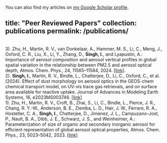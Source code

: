 You can also find my articles on [my Google Scholar profile](https://scholar.google.com/citations?user=IVedA8gAAAAJ&hl=en&authuser=1).

title: "Peer Reviewed Papers"
collection: publications
permalink: /publications/
---

\
3). Zhu, H., Martin, R. V., van Donkelaar, A., Hammer, M. S., Li, C., Meng, J., Oxford, C. R., Liu, X., Li, Y., Zhang, D., **Singh, I.**, and Lyapustin, A.: Importance of aerosol composition and aerosol vertical profiles in global spatial variation in the relationship between PM2.5 and aerosol optical depth, Atmos. Chem. Phys., 24, 11565–11584, 2024. [[link]](https://doi.org/10.5194/acp-24-11565-2024).\
2). **Singh, I.**, Martin, R. V., Bindle, L., Chatterjee, D., Li, C., Oxford, C., et al. (2024). Effect of dust morphology on aerosol optics in the GEOS-chem chemical transport model, on UV-vis trace gas retrievals, and on surface area available for reactive uptake. Journal of Advances in Modeling Earth Systems, 16, e2023MS003746. [[link]](https://doi.org/10.1029/2023MS003746)\
1). Zhu, H., Martin, R. V., Croft, B., Zhai, S., Li, C., Bindle, L., Pierce, J. R., Chang, R. Y.-W., Anderson, B. E., Ziemba, L. D., Hair, J. W., Ferrare, R. A., Hostetler, C. A., **Singh, I.**, Chatterjee, D., Jimenez, J. L., Campuzano-Jost, P., Nault, B. A., Dibb, J. E., Schwarz, J. S., and Weinheimer, A.: Parameterization of size of organic and secondary inorganic aerosol for efficient representation of global aerosol optical properties, Atmos. Chem. Phys., 23, 5023–5042, 2023. [[link]](https://doi.org/10.1029/2023MS003746)
